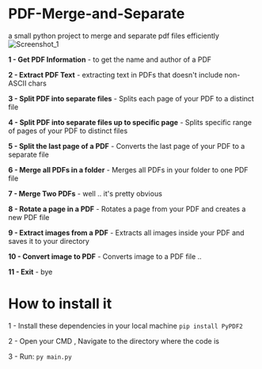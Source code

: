 # PDF-Merge-and-Separate
a small python project to merge and separate pdf files efficiently 
![Screenshot_1](https://github.com/Yousef-Albasel/PDF-Merge-and-Separate/assets/111648493/5509eb18-d21b-44b7-a224-38b7784d1f3a)

**1 - Get PDF Information**
     - to get the name and author of a PDF
     
**2 - Extract PDF Text**
     - extracting text in PDFs that doesn't include non-ASCII chars
     
**3 - Split PDF into separate files**
     - Splits each page of your PDF to a distinct file
     
**4 - Split PDF into separate files up to specific page**
     - Splits specific range of pages of your PDF to distinct files
     
**5 - Split the last page of a PDF**
     - Converts the last page of your PDF to a separate file
     
**6 - Merge all PDFs in a folder**
     - Merges all PDFs in your folder to one PDF file
     
**7 - Merge Two PDFs**
     - well .. it's pretty obvious
     
**8 - Rotate a page in a PDF**
     - Rotates a page from your PDF and creates a new PDF file
     
**9 - Extract images from a PDF**
     - Extracts all images inside your PDF and saves it to your directory
     
**10 - Convert image to PDF**
     - Converts image to a PDF file ..
     
**11 - Exit**
     - bye 

# How to install it 

1 - Install these dependencies in your local machine
`pip install PyPDF2`

2 - Open your CMD , Navigate to the directory where the code is

3 - Run: ` py main.py `
